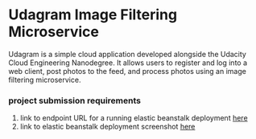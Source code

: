 # Udagram Image Filtering Microservice

Udagram is a simple cloud application developed alongside the Udacity Cloud Engineering Nanodegree. It allows users to register and log into a web client, post photos to the feed, and process photos using an image filtering microservice.


### project submission requirements

1.  link to endpoint URL for a running elastic beanstalk deployment [here](http://udagram-dev-mo-dev.us-east-1.elasticbeanstalk.com/)
2. link to elastic beanstalk deployment screenshot [here](http://udagram-dev-mo-dev.us-east-1.elasticbeanstalk.com/)

